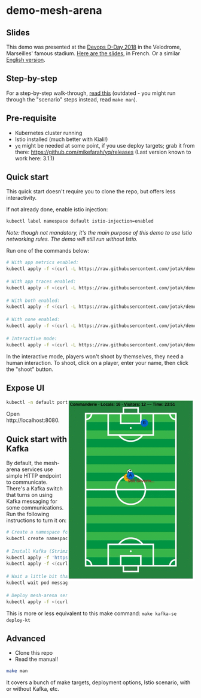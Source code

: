 # demo-mesh-arena

## Slides

This demo was presented at the [Devops D-Day 2018](https://www.youtube.com/watch?v=xRIKThyltno) in the Velodrome, Marseilles' famous stadium.
[Here are the slides](https://docs.google.com/presentation/d/1PzRD3BquEI3Al6y2_vSrZqUY0AlJF54_uuWYhr81t5g), in French. Or a similar [English version](https://docs.google.com/presentation/d/1WZDmIcfzKC9GMqz8Cvcb0_mJK_hIH-JxEDROZLnEnng).

## Step-by-step

For a step-by-step walk-through, [read this](./STEP-BY-STEP.md) (outdated - you might run through the "scenario" steps instead, read `make man`).

## Pre-requisite

- Kubernetes cluster running
- Istio installed (much better with Kiali!)
- `yq` might be needed at some point, if you use deploy targets; grab it from there: https://github.com/mikefarah/yq/releases (Last version known to work here: 3.1.1)

## Quick start

This quick start doesn't require you to clone the repo, but offers less interactivity.

If not already done, enable istio injection:
```bash
kubectl label namespace default istio-injection=enabled
```

*Note: though not mandatory, it's the main purpose of this demo to use Istio networking rules. The demo will still run without Istio.*

Run one of the commands below:

```bash
# With app metrics enabled:
kubectl apply -f <(curl -L https://raw.githubusercontent.com/jotak/demo-mesh-arena/zizou/quickstart-metrics.yml) -n default

# With app traces enabled:
kubectl apply -f <(curl -L https://raw.githubusercontent.com/jotak/demo-mesh-arena/zizou/quickstart-tracing.yml) -n default

# With both enabled:
kubectl apply -f <(curl -L https://raw.githubusercontent.com/jotak/demo-mesh-arena/zizou/quickstart-both.yml) -n default

# With none enabled:
kubectl apply -f <(curl -L https://raw.githubusercontent.com/jotak/demo-mesh-arena/zizou/quickstart-naked.yml) -n default

# Interactive mode:
kubectl apply -f <(curl -L https://raw.githubusercontent.com/jotak/demo-mesh-arena/zizou/quickstart-interactive.yml) -n default
```

In the interactive mode, players won't shoot by themselves, they need a human interaction. To shoot, click on a player, enter your name, then click the "shoot" button.

## Expose UI

<img align="right" src="doc-assets/preview.gif">

```bash
kubectl -n default port-forward svc/ui 8080:8080
```

Open http://localhost:8080.

## Quick start with Kafka

By default, the mesh-arena services use simple HTTP endpoint to communicate.
There's a Kafka switch that turns on using Kafka messaging for some communications.
Run the following instructions to turn it on: 

```bash
# Create a namespace for Kafka
kubectl create namespace kafka

# Install Kafka (Strimzi-powered)
kubectl apply -f 'https://strimzi.io/install/latest?namespace=kafka' -n kafka
kubectl apply -f <(curl -L https://raw.githubusercontent.com/jotak/demo-mesh-arena/zizou/k8s/strimzi.yml) -n kafka

# Wait a little bit that everything is ready
kubectl wait pod messaging-kafka-0 --for=condition=Ready --timeout=600s -n kafka

# Deploy mesh-arena services with Kafka turned on
kubectl apply -f <(curl -L https://raw.githubusercontent.com/jotak/demo-mesh-arena/zizou/quickstart-kafka.yml) -n default
```

This is more or less equivalent to this make command: `make kafka-se deploy-kt`

## Advanced

- Clone this repo
- Read the manual!

```bash
make man
```

It covers a bunch of make targets, deployment options, Istio scenario, with or without Kafka, etc.
